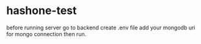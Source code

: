 # hashone-test

before running server go to backend 
create .env file add your mongodb uri for mongo connection
then run.
